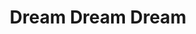 ---
title: Dream Dream Dream
artist: Madeon
site: Soundcloud
source-url: https://soundcloud.com/madeon/dream-dream-dream
source: 648808562
---